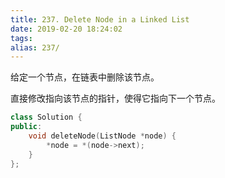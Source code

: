 ```yaml
---
title: 237. Delete Node in a Linked List
date: 2019-02-20 18:24:02
tags:
alias: 237/
---
```


给定一个节点，在链表中删除该节点。

<!--more-->

直接修改指向该节点的指针，使得它指向下一个节点。

```cpp
class Solution {
public:
    void deleteNode(ListNode *node) {
        *node = *(node->next);
    }
};
```
